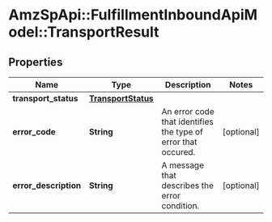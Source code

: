# AmzSpApi::FulfillmentInboundApiModel::TransportResult

## Properties
Name | Type | Description | Notes
------------ | ------------- | ------------- | -------------
**transport_status** | [**TransportStatus**](TransportStatus.md) |  | 
**error_code** | **String** | An error code that identifies the type of error that occured. | [optional] 
**error_description** | **String** | A message that describes the error condition. | [optional] 



